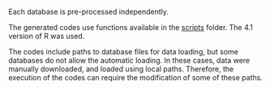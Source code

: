 Each database is pre-processed independently. 

The generated codes use functions available in the [scripts]("./scripts/") folder. The 4.1 version of R was used.

The codes include paths to database files for data loading, but some databases do not allow the automatic loading. In these cases, data were manually downloaded, and loaded using local paths. Therefore, the execution of the codes can require the modification of some of these paths.
